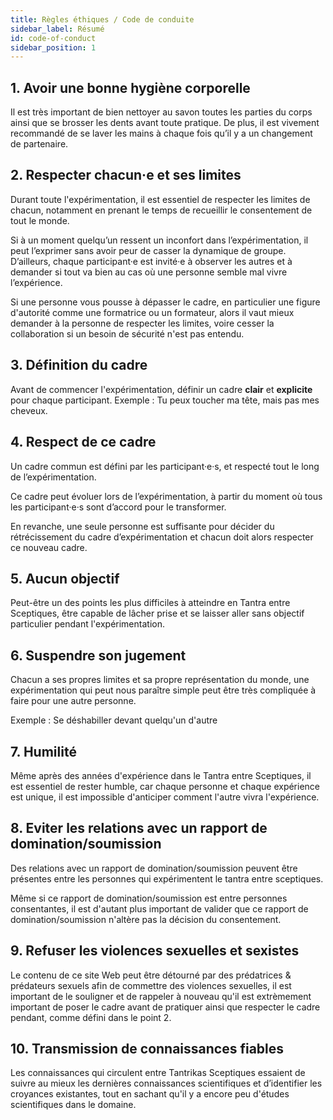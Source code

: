 ```yaml
---
title: Règles éthiques / Code de conduite
sidebar_label: Résumé
id: code-of-conduct
sidebar_position: 1
---
```


## 1. Avoir une bonne hygiène corporelle

Il est très important de bien nettoyer au savon toutes les parties du corps ainsi que se brosser les dents avant toute pratique. De plus, il est vivement recommandé de se laver les mains à chaque fois qu’il y a un changement de partenaire.

## 2. Respecter chacun·e et ses limites

Durant toute l'expérimentation, il est essentiel de respecter les limites de chacun, notamment en prenant le temps de recueillir le consentement de tout le monde.

Si à un moment quelqu’un ressent un inconfort dans l’expérimentation, il peut l’exprimer sans avoir peur de casser la dynamique de groupe. D’ailleurs, chaque participant·e est invité·e à observer les autres et à demander si tout va bien au cas où une personne semble mal vivre l’expérience.

Si une personne vous pousse à dépasser le cadre, en particulier une figure d'autorité comme une formatrice ou un formateur, alors il vaut mieux demander à la personne de respecter les limites, voire cesser la collaboration si un besoin de sécurité n'est pas entendu.

## 3. Définition du cadre

Avant de commencer l'expérimentation, définir un cadre **clair** et **explicite** pour chaque participant.
Exemple : Tu peux toucher ma tête, mais pas mes cheveux.

## 4. Respect de ce cadre

Un cadre commun est défini par les participant·e·s, et respecté tout le long de l’expérimentation.

Ce cadre peut évoluer lors de l’expérimentation, à partir du moment où tous les participant·e·s sont d’accord pour le transformer.

En revanche, une seule personne est suffisante pour décider du rétrécissement du cadre d’expérimentation et chacun doit alors respecter ce nouveau cadre.

## 5. Aucun objectif

Peut-être un des points les plus difficiles à atteindre en Tantra entre Sceptiques, être capable de lâcher prise et se laisser aller sans objectif particulier pendant l'expérimentation.

## 6. Suspendre son jugement

Chacun a ses propres limites et sa propre représentation du monde, une expérimentation qui peut nous paraître simple peut être très compliquée à faire pour une autre personne.

Exemple : Se déshabiller devant quelqu'un d'autre

## 7. Humilité

Même après des années d'expérience dans le Tantra entre Sceptiques, il est essentiel de rester humble, car chaque personne et chaque expérience est unique, il est impossible d'anticiper comment l'autre vivra l'expérience.

## 8. Eviter les relations avec un rapport de domination/soumission

Des relations avec un rapport de domination/soumission peuvent être présentes entre les personnes qui expérimentent le tantra entre sceptiques.

Même si ce rapport de domination/soumission est entre personnes consentantes, il est d'autant plus important de valider que ce rapport de domination/soumission n'altère pas la décision du consentement.

## 9. Refuser les violences sexuelles et sexistes

Le contenu de ce site Web peut être détourné par des prédatrices & prédateurs sexuels afin de commettre des violences sexuelles, il est important de le souligner et de rappeler à nouveau qu'il est extrèmement important de poser le cadre avant de pratiquer ainsi que respecter le cadre pendant, comme défini dans le point 2.

## 10. Transmission de connaissances fiables

Les connaissances qui circulent entre Tantrikas Sceptiques essaient de suivre au mieux les dernières connaissances scientifiques et d’identifier les croyances existantes, tout en sachant qu'il y a encore peu d'études scientifiques dans le domaine.
